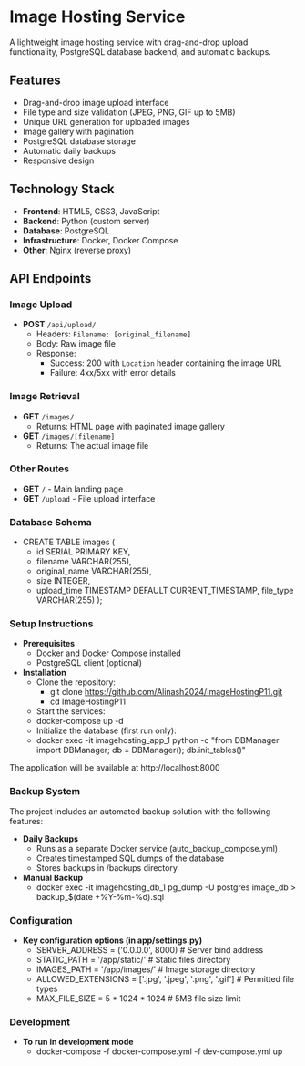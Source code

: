 # Image Hosting Service

A lightweight image hosting service with drag-and-drop upload functionality, PostgreSQL database backend, and automatic backups.

## Features

- Drag-and-drop image upload interface
- File type and size validation (JPEG, PNG, GIF up to 5MB)
- Unique URL generation for uploaded images
- Image gallery with pagination
- PostgreSQL database storage
- Automatic daily backups
- Responsive design

## Technology Stack

- **Frontend**: HTML5, CSS3, JavaScript
- **Backend**: Python (custom server)
- **Database**: PostgreSQL
- **Infrastructure**: Docker, Docker Compose
- **Other**: Nginx (reverse proxy)


## API Endpoints

### Image Upload
- **POST** `/api/upload/`
  - Headers: `Filename: [original_filename]`
  - Body: Raw image file
  - Response: 
    - Success: 200 with `Location` header containing the image URL
    - Failure: 4xx/5xx with error details

### Image Retrieval
- **GET** `/images/`
  - Returns: HTML page with paginated image gallery
- **GET** `/images/[filename]`
  - Returns: The actual image file

### Other Routes
- **GET** `/` - Main landing page
- **GET** `/upload` - File upload interface

### Database Schema
- CREATE TABLE images (
  - id SERIAL PRIMARY KEY,
  - filename VARCHAR(255),
  - original_name VARCHAR(255),
  - size INTEGER,
  - upload_time TIMESTAMP DEFAULT CURRENT_TIMESTAMP, 
  file_type VARCHAR(255)
);

### Setup Instructions
- **Prerequisites**
  - Docker and Docker Compose installed
  - PostgreSQL client (optional)
- **Installation**
  - Clone the repository: 
    - git clone https://github.com/Alinash2024/ImageHostingP11.git
    - cd ImageHostingP11
  - Start the services:
   - docker-compose up -d
  - Initialize the database (first run only):
   - docker exec -it imagehosting_app_1 python -c "from DBManager import DBManager; db = DBManager(); db.init_tables()"

The application will be available at http://localhost:8000

### Backup System
The project includes an automated backup solution with the following features:
- **Daily Backups**
  - Runs as a separate Docker service (auto_backup_compose.yml)
  - Creates timestamped SQL dumps of the database
  - Stores backups in /backups directory
- **Manual Backup**
  - docker exec -it imagehosting_db_1 pg_dump -U postgres image_db > backup_$(date +%Y-%m-%d).sql 

### Configuration
- **Key configuration options (in app/settings.py)**
  - SERVER_ADDRESS = ('0.0.0.0', 8000)  # Server bind address
  - STATIC_PATH = '/app/static/'         # Static files directory
  - IMAGES_PATH = '/app/images/'         # Image storage directory
  - ALLOWED_EXTENSIONS = ['.jpg', '.jpeg', '.png', '.gif']  # Permitted file types
  - MAX_FILE_SIZE = 5 * 1024 * 1024      # 5MB file size limit

### Development
- **To run in development mode**
  - docker-compose -f docker-compose.yml -f dev-compose.yml up